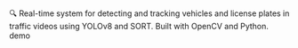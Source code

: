 🔍 Real-time system for detecting and tracking vehicles and license plates in traffic videos using YOLOv8 and SORT. Built with OpenCV and Python.
demo


